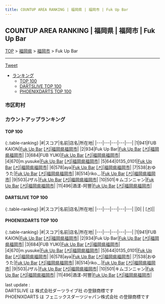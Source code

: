 ```yaml
---
title: COUNTUP AREA RANKING | 福岡県 | 福岡市 | Fuk Up Bar
---
```

## COUNTUP AREA RANKING | 福岡県 | 福岡市 | Fuk Up Bar

[TOP](/darts/rank/) > [福岡県](/darts/rank/福岡県/) > [福岡市](/darts/rank/福岡県/福岡市/) > Fuk Up Bar

___

<a href="https://twitter.com/share?ref_src=twsrc%5Etfw" data-text="COUNTUP AREA RANKING | 福岡県福岡市Fuk Up Bar" class="twitter-share-button" data-hashtags="DARTSLIVE,PHOENIXDARTS,darts,ダーツ" data-show-count="false">Tweet</a>

* [ランキング](#カウントアップランキング)
    * [TOP 100](#top-100)
    * [DARTSLIVE TOP 100](#dartslive-top-100)
    * [PHOENIXDARTS TOP 100](#phoenixdarts-top-100)

### 市区町村

<ul>

</ul>

### カウントアップランキング

#### TOP 100



{:.table-ranking}
|#|スコア|名前|店名|所在地|
|---|---|---|---|---|
|1|941|<span class="rank-name-pd">FUB KAION</span>|<a href="/darts/rank/shops/90816.html">Fuk Up Bar</a> <a href="https://vs.phoenixdarts.com/jp/shop/shopDetailInfo/s_90816?s_seq=90816">[↗]</a>|<a href="/darts/rank/福岡県/福岡市">福岡県福岡市</a>|
|2|934|<span class="rank-name-pd">Fuk Up Bar</span>|<a href="/darts/rank/shops/90816.html">Fuk Up Bar</a> <a href="https://vs.phoenixdarts.com/jp/shop/shopDetailInfo/s_90816?s_seq=90816">[↗]</a>|<a href="/darts/rank/福岡県/福岡市">福岡県福岡市</a>|
|3|684|<span class="rank-name-pd">FUB YUKI</span>|<a href="/darts/rank/shops/90816.html">Fuk Up Bar</a> <a href="https://vs.phoenixdarts.com/jp/shop/shopDetailInfo/s_90816?s_seq=90816">[↗]</a>|<a href="/darts/rank/福岡県/福岡市">福岡県福岡市</a>|
|4|670|<span class="rank-name-pd">m.yusuke</span>|<a href="/darts/rank/shops/90816.html">Fuk Up Bar</a> <a href="https://vs.phoenixdarts.com/jp/shop/shopDetailInfo/s_90816?s_seq=90816">[↗]</a>|<a href="/darts/rank/福岡県/福岡市">福岡県福岡市</a>|
|5|644|<span class="rank-name-pd">0135_0101</span>|<a href="/darts/rank/shops/90816.html">Fuk Up Bar</a> <a href="https://vs.phoenixdarts.com/jp/shop/shopDetailInfo/s_90816?s_seq=90816">[↗]</a>|<a href="/darts/rank/福岡県/福岡市">福岡県福岡市</a>|
|6|578|<span class="rank-name-pd">aya</span>|<a href="/darts/rank/shops/90816.html">Fuk Up Bar</a> <a href="https://vs.phoenixdarts.com/jp/shop/shopDetailInfo/s_90816?s_seq=90816">[↗]</a>|<a href="/darts/rank/福岡県/福岡市">福岡県福岡市</a>|
|7|538|<span class="rank-name-pd">おゆうた</span>|<a href="/darts/rank/shops/90816.html">Fuk Up Bar</a> <a href="https://vs.phoenixdarts.com/jp/shop/shopDetailInfo/s_90816?s_seq=90816">[↗]</a>|<a href="/darts/rank/福岡県/福岡市">福岡県福岡市</a>|
|8|514|<span class="rank-name-pd">riko._.</span>|<a href="/darts/rank/shops/90816.html">Fuk Up Bar</a> <a href="https://vs.phoenixdarts.com/jp/shop/shopDetailInfo/s_90816?s_seq=90816">[↗]</a>|<a href="/darts/rank/福岡県/福岡市">福岡県福岡市</a>|
|9|503|<span class="rank-name-pd">Jザル</span>|<a href="/darts/rank/shops/90816.html">Fuk Up Bar</a> <a href="https://vs.phoenixdarts.com/jp/shop/shopDetailInfo/s_90816?s_seq=90816">[↗]</a>|<a href="/darts/rank/福岡県/福岡市">福岡県福岡市</a>|
|10|501|<span class="rank-name-pd">キムゴンニャン</span>|<a href="/darts/rank/shops/90816.html">Fuk Up Bar</a> <a href="https://vs.phoenixdarts.com/jp/shop/shopDetailInfo/s_90816?s_seq=90816">[↗]</a>|<a href="/darts/rank/福岡県/福岡市">福岡県福岡市</a>|
|11|496|<span class="rank-name-pd">酒漾-阿豐</span>|<a href="/darts/rank/shops/90816.html">Fuk Up Bar</a> <a href="https://vs.phoenixdarts.com/jp/shop/shopDetailInfo/s_90816?s_seq=90816">[↗]</a>|<a href="/darts/rank/福岡県/福岡市">福岡県福岡市</a>|


#### DARTSLIVE TOP 100



{:.table-ranking}
|#|スコア|名前|店名|所在地|
|---|---|---|---|---|
||0|<span class="rank-name-dl"> </span>|<a href="/darts/rank/shops/.html"></a> <a href="">[↗]</a>|<a href="/darts/rank//"></a>|


#### PHOENIXDARTS TOP 100



{:.table-ranking}
|#|スコア|名前|店名|所在地|
|---|---|---|---|---|
|1|941|<span class="rank-name-pd">FUB KAION</span>|<a href="/darts/rank/shops/90816.html">Fuk Up Bar</a> <a href="https://vs.phoenixdarts.com/jp/shop/shopDetailInfo/s_90816?s_seq=90816">[↗]</a>|<a href="/darts/rank/福岡県/福岡市">福岡県福岡市</a>|
|2|934|<span class="rank-name-pd">Fuk Up Bar</span>|<a href="/darts/rank/shops/90816.html">Fuk Up Bar</a> <a href="https://vs.phoenixdarts.com/jp/shop/shopDetailInfo/s_90816?s_seq=90816">[↗]</a>|<a href="/darts/rank/福岡県/福岡市">福岡県福岡市</a>|
|3|684|<span class="rank-name-pd">FUB YUKI</span>|<a href="/darts/rank/shops/90816.html">Fuk Up Bar</a> <a href="https://vs.phoenixdarts.com/jp/shop/shopDetailInfo/s_90816?s_seq=90816">[↗]</a>|<a href="/darts/rank/福岡県/福岡市">福岡県福岡市</a>|
|4|670|<span class="rank-name-pd">m.yusuke</span>|<a href="/darts/rank/shops/90816.html">Fuk Up Bar</a> <a href="https://vs.phoenixdarts.com/jp/shop/shopDetailInfo/s_90816?s_seq=90816">[↗]</a>|<a href="/darts/rank/福岡県/福岡市">福岡県福岡市</a>|
|5|644|<span class="rank-name-pd">0135_0101</span>|<a href="/darts/rank/shops/90816.html">Fuk Up Bar</a> <a href="https://vs.phoenixdarts.com/jp/shop/shopDetailInfo/s_90816?s_seq=90816">[↗]</a>|<a href="/darts/rank/福岡県/福岡市">福岡県福岡市</a>|
|6|578|<span class="rank-name-pd">aya</span>|<a href="/darts/rank/shops/90816.html">Fuk Up Bar</a> <a href="https://vs.phoenixdarts.com/jp/shop/shopDetailInfo/s_90816?s_seq=90816">[↗]</a>|<a href="/darts/rank/福岡県/福岡市">福岡県福岡市</a>|
|7|538|<span class="rank-name-pd">おゆうた</span>|<a href="/darts/rank/shops/90816.html">Fuk Up Bar</a> <a href="https://vs.phoenixdarts.com/jp/shop/shopDetailInfo/s_90816?s_seq=90816">[↗]</a>|<a href="/darts/rank/福岡県/福岡市">福岡県福岡市</a>|
|8|514|<span class="rank-name-pd">riko._.</span>|<a href="/darts/rank/shops/90816.html">Fuk Up Bar</a> <a href="https://vs.phoenixdarts.com/jp/shop/shopDetailInfo/s_90816?s_seq=90816">[↗]</a>|<a href="/darts/rank/福岡県/福岡市">福岡県福岡市</a>|
|9|503|<span class="rank-name-pd">Jザル</span>|<a href="/darts/rank/shops/90816.html">Fuk Up Bar</a> <a href="https://vs.phoenixdarts.com/jp/shop/shopDetailInfo/s_90816?s_seq=90816">[↗]</a>|<a href="/darts/rank/福岡県/福岡市">福岡県福岡市</a>|
|10|501|<span class="rank-name-pd">キムゴンニャン</span>|<a href="/darts/rank/shops/90816.html">Fuk Up Bar</a> <a href="https://vs.phoenixdarts.com/jp/shop/shopDetailInfo/s_90816?s_seq=90816">[↗]</a>|<a href="/darts/rank/福岡県/福岡市">福岡県福岡市</a>|
|11|496|<span class="rank-name-pd">酒漾-阿豐</span>|<a href="/darts/rank/shops/90816.html">Fuk Up Bar</a> <a href="https://vs.phoenixdarts.com/jp/shop/shopDetailInfo/s_90816?s_seq=90816">[↗]</a>|<a href="/darts/rank/福岡県/福岡市">福岡県福岡市</a>|


<div class="footer border-top border-gray-light mt-5 pt-3 text-right text-gray">
    last update : <span style="font-weight: italic" id="foot_last_modified"></span><br />
    DARTSLIVE は 株式会社ダーツライブ社 の登録商標です<br />
    PHOENIXDARTS は フェニックスダーツジャパン株式会社 の登録商標です<br />
</div>

<script src="https://cdnjs.cloudflare.com/ajax/libs/jquery.tablesorter/2.31.3/js/jquery.tablesorter.min.js" integrity="sha512-qzgd5cYSZcosqpzpn7zF2ZId8f/8CHmFKZ8j7mU4OUXTNRd5g+ZHBPsgKEwoqxCtdQvExE5LprwwPAgoicguNg==" crossorigin="anonymous" referrerpolicy="no-referrer"></script>
<link rel="stylesheet" href="https://cdnjs.cloudflare.com/ajax/libs/jquery.tablesorter/2.31.3/css/theme.default.min.css" integrity="sha512-wghhOJkjQX0Lh3NSWvNKeZ0ZpNn+SPVXX1Qyc9OCaogADktxrBiBdKGDoqVUOyhStvMBmJQ8ZdMHiR3wuEq8+w==" crossorigin="anonymous" referrerpolicy="no-referrer" />
<script>
$(function() {
    $(".table-ranking").tablesorter({sortList:[[0, 0]]});
    $("#foot_last_modified").text(formatDate(new Date(document.lastModified), 'yyyy-MM-dd HH:mm:ss'));
});
</script>

<script async src="https://platform.twitter.com/widgets.js" charset="utf-8"></script>